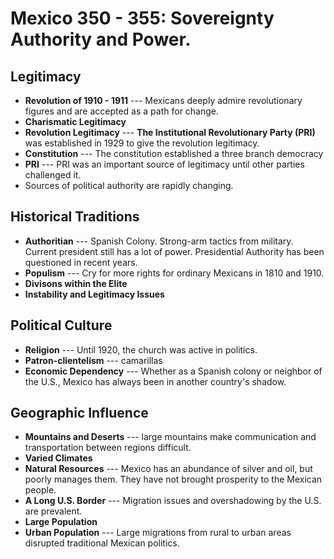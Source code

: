 # Mexico 350 - 355: Sovereignty Authority and Power.
## Legitimacy
 - **Revolution of 1910 - 1911** --- Mexicans deeply admire revolutionary figures and are accepted as a path for change.
 - **Charismatic Legitimacy**
 - **Revolution Legitimacy** --- **The Institutional Revolutionary Party (PRI)** was established in 1929 to give the revolution legitimacy.
 - **Constitution** --- The constitution established a three branch democracy
 - **PRI** --- PRI was an important source of legitimacy until other parties challenged it.
 - Sources of political authority are rapidly  changing.
## Historical Traditions
 - **Authoritian** --- Spanish Colony. Strong-arm tactics from military. Current president still has a lot of power. Presidential Authority has been questioned in recent years.
 - **Populism** --- Cry for more rights for ordinary Mexicans in 1810 and 1910.
 - **Divisons within the Elite**
 - **Instability and Legitimacy Issues**
## Political Culture
 - **Religion** --- Until 1920, the church was active in politics.
 - **Patron-clientelism** --- camarillas
 - **Economic Dependency** --- Whether as a Spanish colony or neighbor of the U.S., Mexico has always been in another country's shadow.

## Geographic Influence
 - **Mountains and Deserts** --- large mountains make communication and transportation between regions difficult.
 - **Varied Climates**
 - **Natural Resources** --- Mexico has an abundance of silver and oil, but poorly manages them. They have not brought prosperity to the Mexican people.
 - **A Long U.S. Border** --- Migration issues and overshadowing by the U.S. are prevalent.
 - **Large Population**
 - **Urban Population** --- Large migrations from rural to urban areas disrupted traditional Mexican politics.
